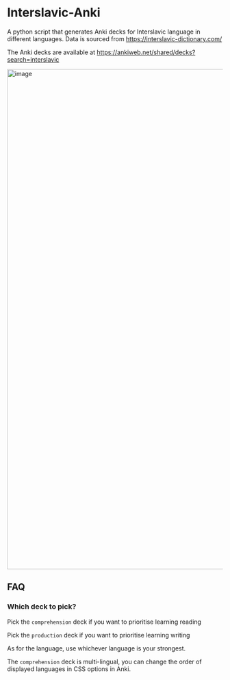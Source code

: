 # Interslavic-Anki

A python script that generates Anki decks for Interslavic language in different languages. Data is sourced from https://interslavic-dictionary.com/

The Anki decks are available at https://ankiweb.net/shared/decks?search=interslavic

<img width="1166" alt="image" src="https://github.com/user-attachments/assets/34ca72ac-4182-421f-be82-ee4be890717d">

## FAQ

### Which deck to pick?

Pick the `comprehension` deck if you want to prioritise learning reading

Pick the `production` deck if you want to prioritise learning writing

As for the language, use whichever language is your strongest.

The `comprehension` deck is multi-lingual, you can change the order of displayed languages in CSS options in Anki.

